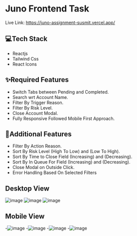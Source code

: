 # Juno Frontend Task
Live Link: https://juno-assignment-susmit.vercel.app/

## 💻Tech Stack
- Reactjs
- Tailwind Css
- React Icons

## ✨Required Features
- Switch Tabs between Pending and Completed.
- Search wrt Account Name.
- Filter By Trigger Reason.
- Filter By Risk Level.
- Close Account Modal.
- Fully Responsive Followed Mobile First Approach.

## 🎈Additional Features
- Filter By Action Reason.
- Sort By Risk Level (High To Low) and (Low To High).
- Sort By Time to Close Field (Increasing) and (Decreasing).
- Sort By In Queue For Field  (Increasing) and (Decreasing).
- Close Modal on Outside Click.
- Error Handling Based On Selected Filters

## Desktop View
![image](https://github.com/SusmitM/juno-assignment/assets/75859651/3a35484e-ccbf-485e-836d-d831ccbc3ee4)
![image](https://github.com/SusmitM/juno-assignment/assets/75859651/7cd061f0-cc42-4129-aa80-232d6c202bbc)
![image](https://github.com/SusmitM/juno-assignment/assets/75859651/1bc952bd-af84-4f93-be70-d808d2d0d2f8)

## Mobile View

-![image](https://github.com/SusmitM/juno-assignment/assets/75859651/e5df5642-2ef3-4e12-823d-cca387215027)
-![image](https://github.com/SusmitM/juno-assignment/assets/75859651/6a5f1030-e6df-415a-a13f-dfbef425d0a6)
-![image](https://github.com/SusmitM/juno-assignment/assets/75859651/b233d52f-08d0-41ee-8b07-48ce00b2c3dd)
-![image](https://github.com/SusmitM/juno-assignment/assets/75859651/83436e76-834d-4599-84be-424a95514078)








